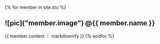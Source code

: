 
{% for member in site.stu %}
  <h2> ![pic]("member.image") @{{ member.name }}</h2>
   {{ member.content ｜ markdownify }} 
{% endfor %}
